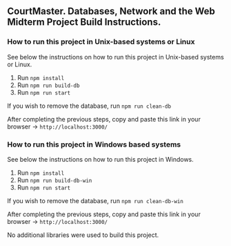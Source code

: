 ## CourtMaster. Databases, Network and the Web Midterm Project Build Instructions.

### How to run this project in Unix-based systems or Linux

See below the instructions on how to run this project in Unix-based systems or Linux.

1. Run `npm install`
2. Run `npm run build-db`
3. Run `npm run start`

If you wish to remove the database, run `npm run clean-db`

After completing the previous steps, copy and paste this link in your browser -> `http://localhost:3000/`

### How to run this project in Windows based systems

See below the instructions on how to run this project in Windows.

1. Run `npm install`
2. Run `npm run build-db-win`
3. Run `npm run start`

If you wish to remove the database, run `npm run clean-db-win`

After completing the previous steps, copy and paste this link in your browser -> `http://localhost:3000/`

No additional libraries were used to build this project.
